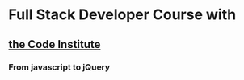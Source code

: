 # Full Stack Developer Course with 

## [the Code Institute](codeinsitute.net)

### From javascript to jQuery

